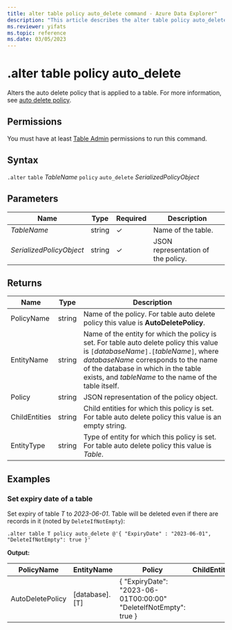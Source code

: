 ```yaml
---
title: alter table policy auto_delete command - Azure Data Explorer"
description: "This article describes the alter table policy auto_delete command in Azure Data Explorer."
ms.reviewer: yifats
ms.topic: reference
ms.date: 03/05/2023
---
```

# .alter table policy auto_delete

Alters the auto delete policy that is applied to a table. For more information, see [auto delete policy](auto-delete-policy.md).

## Permissions

You must have at least [Table Admin](access-control/role-based-access-control.md) permissions to run this command.

## Syntax

`.alter` `table` *TableName* `policy` `auto_delete` *SerializedPolicyObject*

## Parameters

| Name                     | Type   | Required | Description                        |
|--------------------------|--------|----------|------------------------------------|
| *TableName*              | string | &check;  | Name of the table.                 |
| *SerializedPolicyObject* | string | &check;  | JSON representation of the policy. |

## Returns

| Name          | Type   | Description                                                                                                                                                                                                                                                                  |
|---------------|--------|------------------------------------------------------------------------------------------------------------------------------------------------------------------------------------------------------------------------------------------------------------------------------|
| PolicyName    | string | Name of the policy. For table auto delete policy this value is **AutoDeletePolicy**.                                                                                                                                                                                         |
| EntityName    | string | Name of the entity for which the policy is set. For table auto delete policy this value is `[`*databaseName*`].[`*tableName*`]`, where *databaseName* corresponds to the name of the database in which in the table exists, and *tableName* to the name of the table itself. |
| Policy        | string | JSON representation of the policy object.                                                                                                                                                                                                                                    |
| ChildEntities | string | Child entities for which this policy is set. For table auto delete policy this value is an empty string.                                                                                                                                                                     |
| EntityType    | string | Type of entity for which this policy is set. For table auto delete policy this value is *Table*.                                                                                                                                                                             |

## Examples

### Set expiry date of a table

Set expiry of table *T* to *2023-06-01*. Table will be deleted even if there are records in it (noted by `DeleteIfNotEmpty`):

```kusto
.alter table T policy auto_delete @'{ "ExpiryDate" : "2023-06-01", "DeleteIfNotEmpty": true }'
```

**Output:**

| PolicyName       | EntityName     | Policy                                                           | ChildEntities | EntityType |
|------------------|----------------|------------------------------------------------------------------|---------------|------------|
| AutoDeletePolicy | [database].[T] | { "ExpiryDate": "2023-06-01T00:00:00" "DeleteIfNotEmpty": true } |               | Table      |
